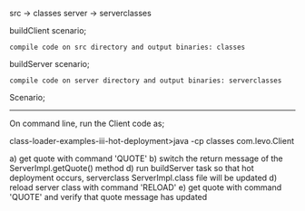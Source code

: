 src		-> classes
server	-> serverclasses

buildClient scenario;

	compile code on src directory and output binaries: classes

buildServer scenario;

	compile code on server directory and output binaries: serverclasses

Scenario;
*********
On command line, run the Client code as;

class-loader-examples-iii-hot-deployment>java -cp classes com.levo.Client

a) get quote with command 'QUOTE'
b) switch the return message of the ServerImpl.getQuote() method
d) run buildServer task so that hot deployment occurs, serverclass ServerImpl.class file will be updated
d) reload server class with command 'RELOAD'
e) get quote with command 'QUOTE' and verify that quote message has updated